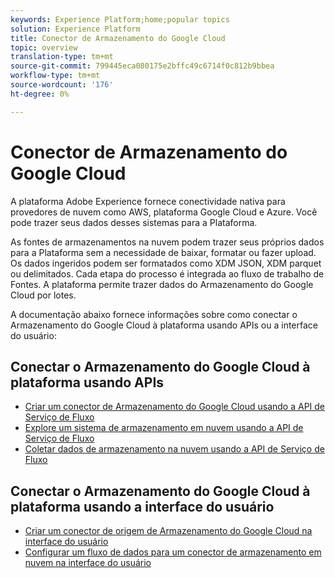 ```yaml
---
keywords: Experience Platform;home;popular topics
solution: Experience Platform
title: Conector de Armazenamento do Google Cloud
topic: overview
translation-type: tm+mt
source-git-commit: 799445eca080175e2bffc49c6714f0c812b9bbea
workflow-type: tm+mt
source-wordcount: '176'
ht-degree: 0%

---
```



# Conector de Armazenamento do Google Cloud

A plataforma Adobe Experience fornece conectividade nativa para provedores de nuvem como AWS, plataforma Google Cloud e Azure. Você pode trazer seus dados desses sistemas para a Plataforma.

As fontes de armazenamentos na nuvem podem trazer seus próprios dados para a Plataforma sem a necessidade de baixar, formatar ou fazer upload. Os dados ingeridos podem ser formatados como XDM JSON, XDM parquet ou delimitados. Cada etapa do processo é integrada ao fluxo de trabalho de Fontes. A plataforma permite trazer dados do Armazenamento do Google Cloud por lotes.

A documentação abaixo fornece informações sobre como conectar o Armazenamento do Google Cloud à plataforma usando APIs ou a interface do usuário:

## Conectar o Armazenamento do Google Cloud à plataforma usando APIs

- [Criar um conector de Armazenamento do Google Cloud usando a API de Serviço de Fluxo](../../tutorials/api/create/cloud-storage/google.md)
- [Explore um sistema de armazenamento em nuvem usando a API de Serviço de Fluxo](../../tutorials/api/explore/cloud-storage.md)
- [Coletar dados de armazenamento na nuvem usando a API de Serviço de Fluxo](../../tutorials/api/collect/cloud-storage.md)

## Conectar o Armazenamento do Google Cloud à plataforma usando a interface do usuário

- [Criar um conector de origem de Armazenamento do Google Cloud na interface do usuário](../../tutorials/ui/create/cloud-storage/google-cloud-storage.md)
- [Configurar um fluxo de dados para um conector de armazenamento em nuvem na interface do usuário](../../tutorials/ui/dataflow/batch/cloud-storage.md)